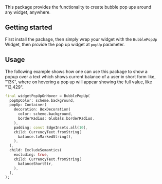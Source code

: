 This package provides the functionality to create bubble pop ups around any widget, anywhere.

## Getting started
First install the package, then simply wrap your widget with the `BubblePopUp` Widget, then provide 
the pop up widget at `popUp` parameter.

## Usage
The following example shows how one can use this package to show a popup over a text which shows 
current balance of a user in short form like, "13K", where on hovering a pop up will appear showing 
the full value, like "13,429".

```dart
final widgetPopUpOnHover = BubblePopUp(
  popUpColor: scheme.background,
  popUp: Container(
    decoration: BoxDecoration(
      color: scheme.background,
      borderRadius: Globals.borderRadius,
    ),
    padding: const EdgeInsets.all(10),
    child: CurrencyText.fromString(
      balance.toMarkedString(),
    ),
  ),
  child: ExcludeSemantics(
    excluding: true,
    child: CurrencyText.fromString(
      balanceShortStr,
    ),
  ),
);
```